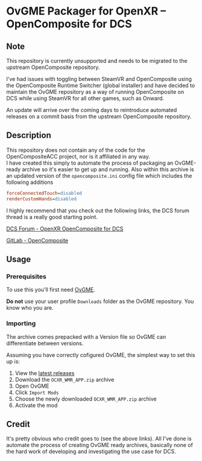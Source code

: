 # OvGME Packager for OpenXR – OpenComposite for DCS

## Note

This repository is currently unsupported and needs to be migrated to the upstream OpenComposite repository.

I've had issues with toggling between SteamVR and OpenComposite using the OpenComposite Runtime Switcher (global installer) and have decided to maintain the OvGME repository as a way of running OpenComposite on DCS while using SteamVR for all other games, such as Onward.

An update will arrive over the coming days to reintroduce automated releases on a commit basis from the upstream OpenComposite repository.

## Description

This repository does not contain any of the code for the OpenCompositeACC project, nor is it affiliated in any way.  
I have created this simply to automate the process of packaging an OvGME-ready archive so it's easier to get up and running. Also within this archive is an updated version of the `opencomposite.ini` config file which includes the following additions
```ini
forceConnectedTouch=disabled
renderCustomHands=disabled
```

I highly recommend that you check out the following links, the DCS forum thread is a really good starting point.

[DCS Forum - OpenXR OpenComposite for DCS](https://forum.dcs.world/topic/295123-update-243-v061-openxr-quickstart-guide-for-g2-g1-and-other-headsets/)

[GitLab - OpenComposite](https://gitlab.com/znixian/OpenOVR/-/tree/openxr)

## Usage

### Prerequisites

To use this you'll first need [OvGME](https://wiki.hoggitworld.com/view/OVGME).

**Do not** use your user profile `Downloads` folder as the OvGME repository. You know who you are.

### Importing

The archive comes prepacked with a Version file so OvGME can differentiate between versions.

Assuming you have correctly cofigured OvGME, the simplest way to set this up is:

1. View the [latest releases](https://github.com/ColinM9991/open-composite-dcs/releases)
2. Download the `OCXR_WMR_APP.zip` archive
3. Open OvGME
4. Click `Import Mods`
5. Choose the newly downloaded `OCXR_WMR_APP.zip` archive
6. Activate the mod

## Credit

It's pretty obvious who credit goes to (see the above links). All I've done is automate the process of creating OvGME ready archives, basically none of the hard work of developing and investigating the use case for DCS.
